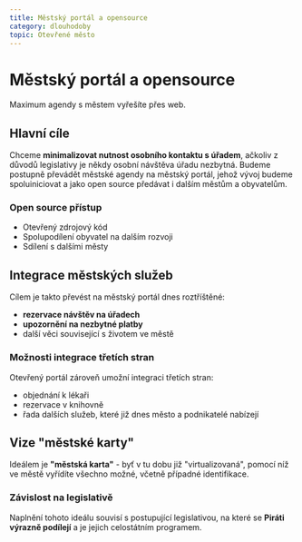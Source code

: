```yaml
---
title: Městský portál a opensource
category: dlouhodoby
topic: Otevřené město
---
```


# Městský portál a opensource

Maximum agendy s městem vyřešíte přes web.

## Hlavní cíle

Chceme **minimalizovat nutnost osobního kontaktu s úřadem**, ačkoliv z důvodů legislativy je někdy osobní návštěva úřadu nezbytná. Budeme postupně převádět městské agendy na městský portál, jehož vývoj budeme spoluiniciovat a jako open source předávat i dalším městům a obyvatelům.

### Open source přístup
- Otevřený zdrojový kód
- Spolupodílení obyvatel na dalším rozvoji
- Sdílení s dalšími městy

## Integrace městských služeb

Cílem je takto převést na městský portál dnes roztříštěné:
- **rezervace návštěv na úřadech**
- **upozornění na nezbytné platby**
- další věci související s životem ve městě

### Možnosti integrace třetích stran

Otevřený portál zároveň umožní integraci třetích stran:
- objednání k lékaři
- rezervace v knihovně
- řada dalších služeb, které již dnes město a podnikatelé nabízejí

## Vize "městské karty"

Ideálem je **"městská karta"** - byť v tu dobu již "virtualizovaná", pomocí níž ve městě vyřídíte všechno možné, včetně případné identifikace.

### Závislost na legislativě

Naplnění tohoto ideálu souvisí s postupující legislativou, na které se **Piráti výrazně podílejí** a je jejich celostátním programem.